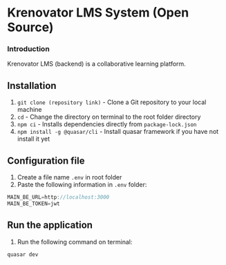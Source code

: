 # Krenovator LMS System (Open Source)

### Introduction

Krenovator LMS (backend) is a collaborative learning platform.

## Installation

1. `git clone (repository link)` - Clone a Git repository to your local machine
2. `cd` - Change the directory on terminal to the root folder directory
3. `npm ci` - Installs dependencies directly from `package-lock.json`
4. `npm install -g @quasar/cli` - Install quasar framework if you have not install it yet


## Configuration file

1. Create a file name `.env` in root folder
2. Paste the following information in `.env` folder:

```js
MAIN_BE_URL=http://localhost:3000
MAIN_BE_TOKEN=jwt
```

## Run the application

1. Run the following command on terminal:

```
quasar dev

```
